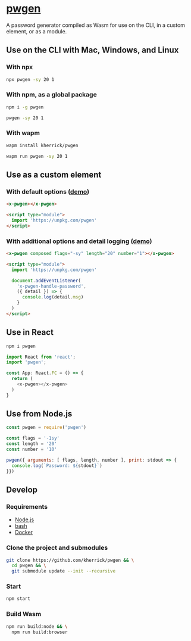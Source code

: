 <a href="https://kherrick.github.io/pwgen/">pwgen</a>
======

A password generator compiled as Wasm for use on the CLI, in a custom element, or as a module.

## Use on the CLI with Mac, Windows, and Linux

### With npx
```bash
npx pwgen -sy 20 1
```

### With npm, as a global package
```bash
npm i -g pwgen
```

```bash
pwgen -sy 20 1
```

### With wapm
```bash
wapm install kherrick/pwgen

wapm run pwgen -sy 20 1
```

## Use as a custom element

### With default options ([demo](https://jsbin.com/yikizelado/1/edit?html,output))
```html
<x-pwgen></x-pwgen>

<script type="module">
  import 'https://unpkg.com/pwgen'
</script>
```

### With additional options and detail logging ([demo](https://jsbin.com/jecoyiwuya/1/edit?html,console,output))
```html
<x-pwgen composed flags="-sy" length="20" number="1"></x-pwgen>

<script type="module">
  import 'https://unpkg.com/pwgen'

  document.addEventListener(
    'x-pwgen-handle-password',
    ({ detail }) => {
      console.log(detail.msg)
    }
  )
</script>
```

## Use in React

```bash
npm i pwgen
```

```javascript
import React from 'react';
import 'pwgen';

const App: React.FC = () => {
  return (
    <x-pwgen></x-pwgen>
  )
}
```

## Use from Node.js

```js
const pwgen = require('pwgen')

const flags = '-1sy'
const length = '20'
const number = '10'

pwgen({ arguments: [ flags, length, number ], print: stdout => {
  console.log(`Password: ${stdout}`)
}})
```

## Develop

### Requirements

* [Node.js](https://nodejs.org/en/download/)
* [bash](https://www.gnu.org/software/bash/)
* [Docker](https://hub.docker.com/search/?offering=community&type=edition)

### Clone the project and submodules

```bash
git clone https://github.com/kherrick/pwgen && \
  cd pwgen && \
  git submodule update --init --recursive
```

### Start

```bash
npm start
```

### Build Wasm

```bash
npm run build:node && \
  npm run build:browser
```
